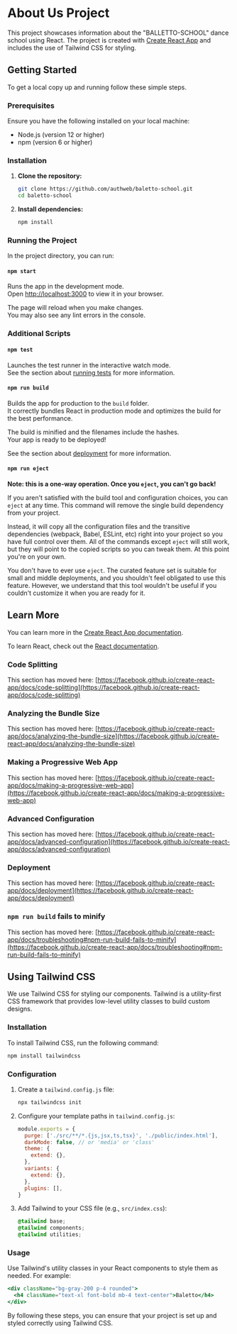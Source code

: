 # About Us Project

This project showcases information about the "BALLETTO-SCHOOL" dance school using React. The project is created with [Create React App](https://github.com/facebook/create-react-app) and includes the use of Tailwind CSS for styling.

## Getting Started

To get a local copy up and running follow these simple steps.

### Prerequisites

Ensure you have the following installed on your local machine:

- Node.js (version 12 or higher)
- npm (version 6 or higher)

### Installation

1. **Clone the repository:**

   ```bash
   git clone https://github.com/authweb/baletto-school.git
   cd baletto-school
   ```

2. **Install dependencies:**

   ```bash
   npm install
   ```

### Running the Project

In the project directory, you can run:

#### `npm start`

Runs the app in the development mode.\
Open [http://localhost:3000](http://localhost:3000) to view it in your browser.

The page will reload when you make changes.\
You may also see any lint errors in the console.

### Additional Scripts

#### `npm test`

Launches the test runner in the interactive watch mode.\
See the section about [running tests](https://facebook.github.io/create-react-app/docs/running-tests) for more information.

#### `npm run build`

Builds the app for production to the `build` folder.\
It correctly bundles React in production mode and optimizes the build for the best performance.

The build is minified and the filenames include the hashes.\
Your app is ready to be deployed!

See the section about [deployment](https://facebook.github.io/create-react-app/docs/deployment) for more information.

#### `npm run eject`

**Note: this is a one-way operation. Once you `eject`, you can't go back!**

If you aren't satisfied with the build tool and configuration choices, you can `eject` at any time. This command will remove the single build dependency from your project.

Instead, it will copy all the configuration files and the transitive dependencies (webpack, Babel, ESLint, etc) right into your project so you have full control over them. All of the commands except `eject` will still work, but they will point to the copied scripts so you can tweak them. At this point you're on your own.

You don't have to ever use `eject`. The curated feature set is suitable for small and middle deployments, and you shouldn't feel obligated to use this feature. However, we understand that this tool wouldn't be useful if you couldn't customize it when you are ready for it.

## Learn More

You can learn more in the [Create React App documentation](https://facebook.github.io/create-react-app/docs/getting-started).

To learn React, check out the [React documentation](https://reactjs.org/).

### Code Splitting

This section has moved here: [https://facebook.github.io/create-react-app/docs/code-splitting](https://facebook.github.io/create-react-app/docs/code-splitting)

### Analyzing the Bundle Size

This section has moved here: [https://facebook.github.io/create-react-app/docs/analyzing-the-bundle-size](https://facebook.github.io/create-react-app/docs/analyzing-the-bundle-size)

### Making a Progressive Web App

This section has moved here: [https://facebook.github.io/create-react-app/docs/making-a-progressive-web-app](https://facebook.github.io/create-react-app/docs/making-a-progressive-web-app)

### Advanced Configuration

This section has moved here: [https://facebook.github.io/create-react-app/docs/advanced-configuration](https://facebook.github.io/create-react-app/docs/advanced-configuration)

### Deployment

This section has moved here: [https://facebook.github.io/create-react-app/docs/deployment](https://facebook.github.io/create-react-app/docs/deployment)

### `npm run build` fails to minify

This section has moved here: [https://facebook.github.io/create-react-app/docs/troubleshooting#npm-run-build-fails-to-minify](https://facebook.github.io/create-react-app/docs/troubleshooting#npm-run-build-fails-to-minify)

## Using Tailwind CSS

We use Tailwind CSS for styling our components. Tailwind is a utility-first CSS framework that provides low-level utility classes to build custom designs. 

### Installation

To install Tailwind CSS, run the following command:

```bash
npm install tailwindcss
```

### Configuration

1. Create a `tailwind.config.js` file:

   ```bash
   npx tailwindcss init
   ```

2. Configure your template paths in `tailwind.config.js`:

   ```js
   module.exports = {
     purge: ['./src/**/*.{js,jsx,ts,tsx}', './public/index.html'],
     darkMode: false, // or 'media' or 'class'
     theme: {
       extend: {},
     },
     variants: {
       extend: {},
     },
     plugins: [],
   }
   ```

3. Add Tailwind to your CSS file (e.g., `src/index.css`):

   ```css
   @tailwind base;
   @tailwind components;
   @tailwind utilities;
   ```

### Usage

Use Tailwind's utility classes in your React components to style them as needed. For example:

```jsx
<div className="bg-gray-200 p-4 rounded">
  <h4 className="text-xl font-bold mb-4 text-center">Baletto</h4>
</div>
```

By following these steps, you can ensure that your project is set up and styled correctly using Tailwind CSS.
